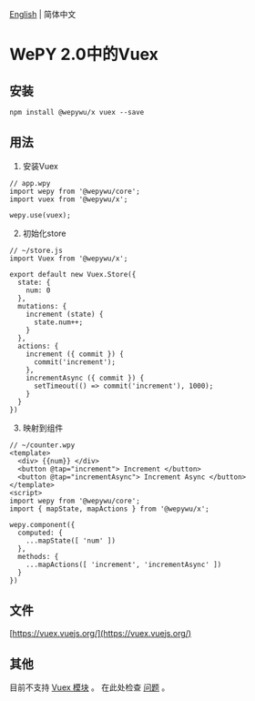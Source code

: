 [English](./README_EN.md) | 简体中文

# WePY 2.0中的Vuex

## 安装

```
npm install @wepywu/x vuex --save
```

## 用法

1. 安装Vuex

```
// app.wpy
import wepy from '@wepywu/core';
import vuex from '@wepywu/x';

wepy.use(vuex);
```

2. 初始化store

```
// ~/store.js
import Vuex from '@wepywu/x';

export default new Vuex.Store({
  state: {
    num: 0
  },
  mutations: {
    increment (state) {
      state.num++;
    }
  },
  actions: {
    increment ({ commit }) {
      commit('increment');
    },
    incrementAsync ({ commit }) {
      setTimeout(() => commit('increment'), 1000);
    }
  }
})
```

3. 映射到组件

```
// ~/counter.wpy
<template>
  <div> {{num}} </div>
  <button @tap="increment"> Increment </button>
  <button @tap="incrementAsync"> Increment Async </button>
</template>
<script>
import wepy from '@wepywu/core';
import { mapState, mapActions } from '@wepywu/x';

wepy.component({
  computed: {
    ...mapState([ 'num' ])
  },
  methods: {
    ...mapActions([ 'increment', 'incrementAsync' ])
  }
})
```

## 文件

[https://vuex.vuejs.org/](https://vuex.vuejs.org/)

## 其他

目前不支持 [Vuex 模块](https://vuex.vuejs.org/guide/modules.html) 。  在此处检查 [问题](https://github.com/zhangli344236745/wepy/issues/2191) 。

